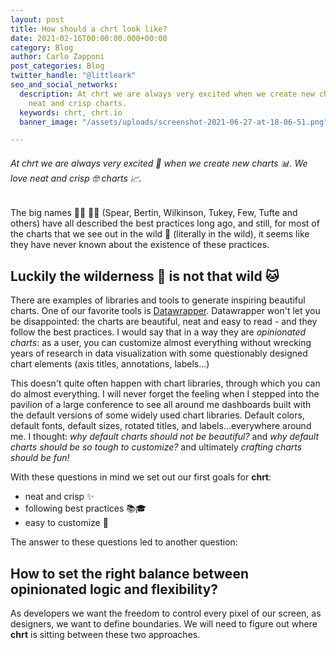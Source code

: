 ```yaml
---
layout: post
title: How should a chrt look like?
date: 2021-02-16T00:00:00.000+00:00
category: Blog
author: Carlo Zapponi
post_categories: Blog
twitter_handle: "@littleark"
seo_and_social_networks:
  description: At chrt we are always very excited when we create new charts. We love
    neat and crisp charts.
  keywords: chrt, chrt.io
  banner_image: "/assets/uploads/screenshot-2021-06-27-at-18-06-51.png"

---
```

###### At chrt we are always very excited 👯 when we create new charts 📊. We love neat and crisp 🤓 charts 📈.

The big names 🧑‍🏫 👩‍🏫 (Spear, Bertin, Wilkinson, Tukey, Few, Tufte and others) have all described the best practices long ago, and still, for most of the charts that we see out in the wild 🦁 (literally in the wild), it seems like they have never known about the existence of these practices.

## Luckily the wilderness 🦁 is not that wild 🐱

There are examples of libraries and tools to generate inspiring beautiful charts. One of our favorite tools is [Datawrapper](https://www.datawrapper.de/). Datawrapper won't let you be disappointed: the charts are beautiful, neat and easy to read - and they follow the best practices. I would say that in a way they are _opinionated charts_: as a user, you can customize almost everything without wrecking years of research in data visualization with some questionably designed chart elements (axis titles, annotations, labels...)

This doesn't quite often happen with chart libraries, through which you can do almost everything. I will never forget the feeling when I stepped into the pavilion of a large conference to see all around me dashboards built with the default versions of some widely used chart libraries. Default colors, default fonts, default sizes, rotated titles, and labels...everywhere around me. I thought: _why default charts should not be beautiful?_ and _why default charts should be so tough to customize?_ and ultimately _crafting charts should be fun!_

With these questions in mind we set out our first goals for **chrt**:

* neat and crisp ✨
* following best practices 📚🎓
* easy to customize 💇

The answer to these questions led to another question:

## How to set the right balance between opinionated logic and flexibility?

As developers we want the freedom to control every pixel of our screen, as designers, we want to define boundaries. We will need to figure out where **chrt** is sitting between these two approaches.